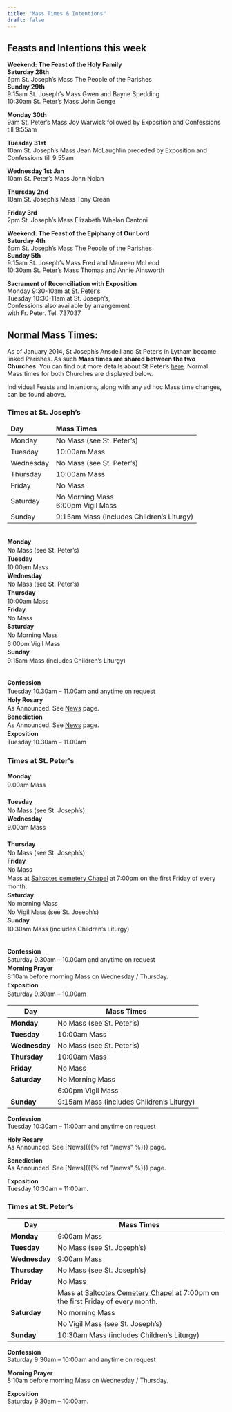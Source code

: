 ```yaml
---
title: "Mass Times & Intentions"
draft: false
---
```


## Feasts and Intentions this week

**Weekend: The Feast of the Holy Family**  
**Saturday 28th**  
6pm St. Joseph’s Mass The People of the Parishes  
**Sunday 29th**  
9:15am St. Joseph’s Mass Gwen and Bayne Spedding  
10:30am St. Peter’s Mass John Genge

**Monday 30th**  
9am St. Peter’s Mass Joy Warwick followed by Exposition and Confessions till 9:55am

**Tuesday 31st**  
10am St. Joseph’s Mass Jean McLaughlin preceded by Exposition and Confessions till 9:55am

**Wednesday 1st Jan**  
10am St. Peter’s Mass John Nolan

**Thursday 2nd**  
10am St. Joseph’s Mass Tony Crean

**Friday 3rd**  
2pm St. Joseph’s Mass Elizabeth Whelan Cantoni

**Weekend: The Feast of the Epiphany of Our Lord**  
**Saturday 4th**  
6pm St. Joseph’s Mass The People of the Parishes  
**Sunday 5th**  
9:15am St. Joseph’s Mass Fred and Maureen McLeod  
10:30am St. Peter’s Mass Thomas and Annie Ainsworth

**Sacrament of Reconciliation with Exposition**  
Monday 9:30-10am at [St. Peter’s](https://www.stpeterslytham.co.uk/)  
Tuesday 10:30-11am at St. Joseph’s,  
Confessions also available by arrangement  
with Fr. Peter. Tel. 737037

## Normal Mass Times:

As of January 2014, St Joseph’s Ansdell and St Peter’s in Lytham became linked Parishes. As such **Mass times are shared between the two Churches**. You can find out more details about St Peter’s [here](https://www.stpeterslytham.co.uk/). Normal Mass times for both Churches are displayed below.

Individual Feasts and Intentions, along with any ad hoc Mass time changes, can be found above.

### Times at St. Joseph’s

<table>
    <thead>
        <tr>
            <td><strong>Day</strong></td>
            <td><strong>Mass Times</strong></td>
        </tr>
    </thead>
    <tbody>
        <tr>
            <td>Monday</td>
            <td>No Mass (see St. Peter’s)</td>
        </tr>
        <tr>
            <td>Tuesday</td>
            <td>10:00am Mass</td>
        </tr>
        <tr>
            <td>Wednesday</td>
            <td>No Mass (see St. Peter’s)</td>
        </tr>
        <tr>
            <td>Thursday</td>
            <td>10:00am Mass</td>
        </tr>
        <tr>
            <td>Friday</td>
            <td>No Mass</td>
        </tr>
        <tr>
            <td>Saturday</td>
            <td>No Morning Mass<br>6:00pm Vigil Mass</td>
        </tr>
        <tr>
            <td>Sunday</td>
            <td>9:15am Mass (includes Children’s Liturgy)</td>
        </tr>
    </tbody>
</table><br />






<!-- Two-column container for St. Joseph's -->
<div style="display: flex; flex-wrap: wrap; gap: 2rem;">

  <!-- Left column: Days & Mass Times -->
  <div style="flex: 1; min-width: 250px; line-height: 1.4;">
    <strong>Monday</strong><br />
    No Mass (see St. Peter’s)<br />
    <strong>Tuesday</strong><br />
    10.00am Mass<br />
    <strong>Wednesday</strong><br />
    No Mass (see St. Peter’s)<br />
    <strong>Thursday</strong><br />
    10:00am Mass<br />
    <strong>Friday</strong><br />
    No Mass<br />
    <strong>Saturday</strong><br />
    No Morning Mass<br />
    6:00pm Vigil Mass<br />
    <strong>Sunday</strong><br />
    9:15am Mass (includes Children’s Liturgy)
  </div>

  <!-- Right column: Confession & Devotions -->
  <div style="flex: 1; min-width: 250px; line-height: 1.4;">
    <strong>Confession</strong><br />
    Tuesday 10.30am – 11.00am and anytime on request<br />
    <strong>Holy Rosary</strong><br />
    As Announced. See 
    <a href="{{% ref "/news" %}}">News</a> 
    page.<br />
    <strong>Benediction</strong><br />
    As Announced. See 
    <a href="{{% ref "/news" %}}">News</a> 
    page.<br />
    <strong>Exposition</strong><br />
    Tuesday 10.30am – 11.00am
  </div>

</div>

### Times at St. Peter's

<!-- Two-column container for St. Peter's -->
<div style="display: flex; flex-wrap: wrap; gap: 2rem;">

  <!-- Left column: Days & Mass Times -->
  <div style="flex: 1; min-width: 250px; line-height: 1.4;">
    <strong>Monday</strong><br />
    9.00am Mass<br /><br />
    <strong>Tuesday</strong><br />
    No Mass (see St. Joseph’s)<br />
    <strong>Wednesday</strong><br />
    9.00am Mass<br /><br />
    <strong>Thursday</strong><br />
    No Mass (see St. Joseph’s)<br />
    <strong>Friday</strong><br />
    No Mass<br />
    Mass at <a href="https://goo.gl/maps/McT83" target="_blank" rel="noopener noreferrer">Saltcotes cemetery Chapel</a> at 7:00pm on the first Friday of every month.<br />
    <strong>Saturday</strong><br />
    No morning Mass<br />
    No Vigil Mass (see St. Joseph’s)<br />
    <strong>Sunday</strong><br />
    10.30am Mass (includes Children’s Liturgy)
  </div>

  <!-- Right column: Confession & Devotions -->
  <div style="flex: 1; min-width: 250px; line-height: 1.4;">
    <strong>Confession</strong><br />
    Saturday 9.30am – 10.00am and anytime on request<br />
    <strong>Morning Prayer</strong><br />
    8:10am before morning Mass on Wednesday / Thursday.<br />
    <strong>Exposition</strong><br />
    Saturday 9.30am – 10.00am
  </div>

</div>


| **Day**             | **Mass Times**                            |
|---------------------|-------------------------------------------|
| **Monday**          | No Mass (see St. Peter’s)                 |
| **Tuesday**         | 10:00am Mass                              |
| **Wednesday**       | No Mass (see St. Peter’s)                 |
| **Thursday**        | 10:00am Mass                              |
| **Friday**          | No Mass                                   |
| **Saturday**        | No Morning Mass                           |
|                     | 6:00pm Vigil Mass                         |
| **Sunday**          | 9:15am Mass (includes Children’s Liturgy) |

**Confession**  
Tuesday 10:30am – 11:00am and anytime on request

**Holy Rosary**  
As Announced. See [News]({{% ref "/news" %}}) page.

**Benediction**  
As Announced. See [News]({{% ref "/news" %}}) page.

**Exposition**  
Tuesday 10:30am – 11:00am.

### Times at St. Peter’s

| **Day**         | **Mass Times**             |
|-----------------|----------------------------|
| **Monday**      | 9:00am Mass                |
| **Tuesday**     | No Mass (see St. Joseph’s) |
| **Wednesday**   | 9:00am Mass                |
| **Thursday**    | No Mass (see St. Joseph’s) |
| **Friday**      | No Mass                    |
|                 | Mass at [Saltcotes Cemetery Chapel](https://goo.gl/maps/McT83) at 7:00pm on the first Friday of every month. |
| **Saturday**    | No morning Mass            |
|                 | No Vigil Mass (see St. Joseph’s) |
| **Sunday**      | 10:30am Mass (includes Children’s Liturgy) |

**Confession**  
Saturday 9:30am – 10:00am and anytime on request

**Morning Prayer**  
8:10am before morning Mass on Wednesday / Thursday.

**Exposition**  
Saturday 9:30am – 10:00am.
